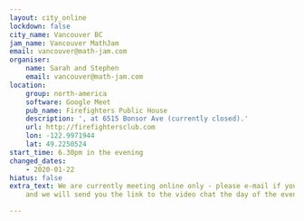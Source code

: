 ```yaml
---
layout: city_online
lockdown: false
city_name: Vancouver BC
jam_name: Vancouver MathJam
email: vancouver@math-jam.com
organiser:
    name: Sarah and Stephen
    email: vancouver@math-jam.com
location:
    group: north-america
    software: Google Meet
    pub_name: Firefighters Public House
    description: ', at 6515 Bonsor Ave (currently closed).'
    url: http://firefightersclub.com
    lon: -122.9971944
    lat: 49.2250524
start_time: 6.30pm in the evening
changed_dates:
    - 2020-01-22
hiatus: false
extra_text: We are currently meeting online only - please e-mail if you are interested,
    and we will send you the link to the video chat the day of the event.

---
```


